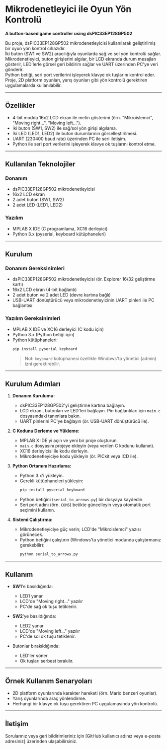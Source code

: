 
# Mikrodenetleyici ile Oyun Yön Kontrolü  
**A button-based game controller using dsPIC33EP128GP502**

Bu proje, dsPIC33EP128GP502 mikrodenetleyicisi kullanılarak geliştirilmiş bir oyun yön kontrol cihazıdır.  
İki buton (SW1 ve SW2) aracılığıyla oyunlarda sağ ve sol yön kontrolü sağlar.  
Mikrodenetleyici, buton girişlerini algılar, bir LCD ekranda durum mesajları gösterir, LED'lerle görsel geri bildirim sağlar ve UART üzerinden PC'ye veri gönderir.  
Python betiği, seri port verilerini işleyerek klavye ok tuşlarını kontrol eder.  
Proje, 2D platform oyunları, yarış oyunları gibi yön kontrolü gerektiren uygulamalarda kullanılabilir.

---

## Özellikler

- 4-bit modda 16x2 LCD ekran ile metin gösterimi (örn. "Mikroislemci", "Moving right...", "Moving left...").
- İki buton (SW1, SW2) ile sağ/sol yön girişi algılama.
- İki LED (LED1, LED2) ile buton durumlarının görselleştirilmesi.
- UART (230400 baud rate) üzerinden PC ile seri iletişim.
- Python ile seri port verilerini işleyerek klavye ok tuşlarını kontrol etme.

---

## Kullanılan Teknolojiler

### Donanım
- dsPIC33EP128GP502 mikrodenetleyicisi  
- 16x2 LCD ekran 
- 2 adet buton (SW1, SW2)  
- 2 adet LED (LED1, LED2)  

### Yazılım
- MPLAB X IDE (C programlama, XC16 derleyici)  
- Python 3.x (pyserial, keyboard kütüphaneleri)  

---

## Kurulum

### Donanım Gereksinimleri

- dsPIC33EP128GP502 mikrodenetleyicisi (ör. Explorer 16/32 geliştirme kartı)  
- 16x2 LCD ekran (4-bit bağlantı)  
- 2 adet buton ve 2 adet LED (devre kartına bağlı)  
- USB-UART dönüştürücü veya mikrodenetleyicinin UART pinleri ile PC bağlantısı  

### Yazılım Gereksinimleri

- MPLAB X IDE ve XC16 derleyici (C kodu için)  
- Python 3.x (Python betiği için)  
- Python kütüphaneleri:  
  ```bash
  pip install pyserial keyboard
  ```  
  > Not: `keyboard` kütüphanesi özellikle Windows'ta yönetici (admin) izni gerektirebilir.

---

## Kurulum Adımları

1. **Donanım Kurulumu:**  
   - dsPIC33EP128GP502'yi geliştirme kartına bağlayın.  
   - LCD ekranı, butonları ve LED'leri bağlayın. Pin bağlantıları için `main.c` dosyasındaki tanımlara bakın.  
   - UART pinlerini PC'ye bağlayın (ör. USB-UART dönüştürücü ile).

2. **C Kodunu Derleme ve Yükleme:**  
   - MPLAB X IDE'yi açın ve yeni bir proje oluşturun.  
   - `main.c` dosyasını projeye ekleyin (veya verilen C kodunu kullanın).  
   - XC16 derleyicisi ile kodu derleyin.  
   - Mikrodenetleyiciye kodu yükleyin (ör. PICkit veya ICD ile).

3. **Python Ortamını Hazırlama:**  
   - Python 3.x'i yükleyin.  
   - Gerekli kütüphaneleri yükleyin:  
     ```bash
     pip install pyserial keyboard
     ```  
   - Python betiğini (`serial_to_arrows.py`) bir dosyaya kaydedin.  
   - Seri port adını (örn. `COM5`) betikte güncelleyin veya otomatik port seçimini kullanın.

4. **Sistemi Çalıştırma:**  
   - Mikrodenetleyiciye güç verin; LCD'de "Mikroislemci" yazısı görünecek.  
   - Python betiğini çalıştırın (Windows'ta yönetici modunda çalıştırmanız gerekebilir):  
     ```bash
     python serial_to_arrows.py
     ```

---

## Kullanım

- **SW1**'e basıldığında:  
  - LED1 yanar  
  - LCD'de "Moving right..." yazılır  
  - PC'de sağ ok tuşu tetiklenir.

- **SW2**'ye basıldığında:  
  - LED2 yanar  
  - LCD'de "Moving left..." yazılır  
  - PC'de sol ok tuşu tetiklenir.

- Butonlar bırakıldığında:  
  - LED'ler söner  
  - Ok tuşları serbest bırakılır.

---

## Örnek Kullanım Senaryoları

- 2D platform oyunlarında karakter hareketi (örn. Mario benzeri oyunlar).  
- Yarış oyunlarında araç yönlendirme.  
- Herhangi bir klavye ok tuşu gerektiren PC uygulamasında yön kontrolü.

---

## İletişim

Sorularınız veya geri bildirimleriniz için [GitHub kullanıcı adınız veya e-posta adresiniz] üzerinden ulaşabilirsiniz.
